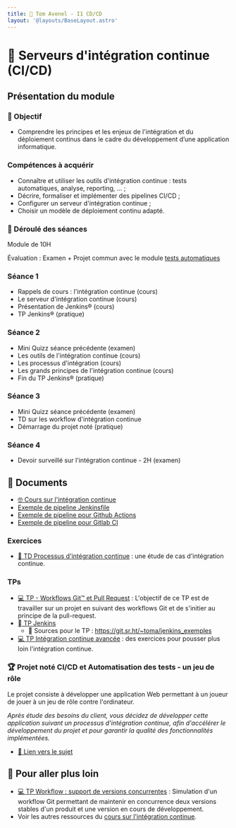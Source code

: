 ```yaml
---
title:  Tom Avenel - I1 CD/CD
layout: '@layouts/BaseLayout.astro'
---
```


#  Serveurs d'intégration continue (CI/CD)

## Présentation du module

### 🎯 Objectif
 
- Comprendre les principes et les enjeux de l'intégration et du déploiement continus dans le cadre du développement d’une application informatique.

### Compétences à acquérir

- Connaître et utiliser les outils d'intégration continue : tests automatiques, analyse, reporting, ... ;
- Décrire, formaliser et implémenter des pipelines CI/CD ;
- Configurer un serveur d'intégration continue ;
- Choisir un modèle de déploiement continu adapté.

### 📅 Déroulé des séances

Module de 10H

Évaluation : Examen + Projet commun avec le module [tests automatiques](/promotions/epsi/epsi-i1-cda-tests-auto)

### Séance 1

- Rappels de cours : l'intégration continue (cours)
- Le serveur d'intégration continue (cours)
- Présentation de Jenkins® (cours)
- TP Jenkins® (pratique)

### Séance 2

- Mini Quizz séance précédente (examen)
- Les outils de l'intégration continue (cours)
- Les processus d'intégration (cours)
- Les grands principes de l'intégration continue (cours)
- Fin du TP Jenkins® (pratique)

### Séance 3

- Mini Quizz séance précédente (examen)
- TD sur les workflow d'intégration continue
- Démarrage du projet noté (pratique)

### Séance 4

- Devoir surveillé sur l'intégration continue - 2H (examen)

## 📑 Documents

- [🤓 Cours sur l'intégration continue ](./ci/cours)
- [Exemple de pipeline Jenkinsfile](/cours/ci/exemple-jenkinsfile)
- [Exemple de pipeline pour Github Actions](/cours/ci/exemple-github-actions)
- [Exemple de pipeline pour Gitlab CI](/cours/ci/exemple-gitlab-ci)

### Exercices

- [📝 TD Processus d'intégration continue](/cours/ci/td_process_ci) : une étude de cas d'intégration continue.

### TPs

- [💻 TP - Workflows Git™ et Pull Request](/cours/git/git-tp-workflows-pr) : L'objectif de ce TP est de travailler sur un projet en suivant des workflows Git et de s'initier au principe de la pull-request.
- [ TP Jenkins](/cours/jenkins/tp-jenkins-full)
  -  Sources pour le TP : <https://git.sr.ht/~toma/jenkins_exemples>
- [💻 TP Intégration continue avancée](/cours/ci/tp_ci_avance) : des exercices pour pousser plus loin l'intégration continue.

### 🏆 Projet noté CI/CD et Automatisation des tests - un jeu de rôle

Le projet consiste à développer une application Web permettant à un joueur de jouer à un jeu de rôle contre l'ordinateur.

_Après étude des besoins du client, vous décidez de développer cette application suivant un processus d'intégration continue, afin d'accélérer le développement du projet et pour garantir la qualité des fonctionnalités implémentées._

- [📄 Lien vers le sujet](/cours/tests/projet_jeu_roles_tests_et_ci)

## 🚀 Pour aller plus loin

- [💻 TP Workflow : support de versions concurrentes](/cours/ci/td_workflow_versions_concurrentes) : Simulation d'un workflow Git permettant de maintenir en concurrence deux versions stables d'un produit et une version en cours de développement.
- Voir les autres ressources du [cours sur l'intégration continue](/cours/ci).
